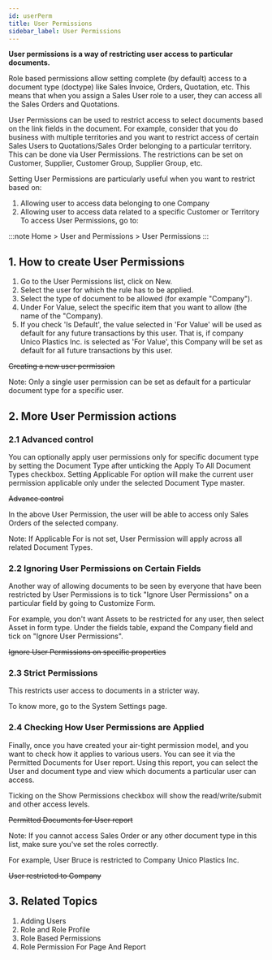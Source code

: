 ```yaml
---
id: userPerm
title: User Permissions
sidebar_label: User Permissions
---
```


**User permissions is a way of restricting user access to particular documents.**

Role based permissions allow setting complete (by default) access to a document type (doctype) like Sales Invoice, Orders, Quotation, etc. This means that when you assign a Sales User role to a user, they can access all the Sales Orders and Quotations.

User Permissions can be used to restrict access to select documents based on the link fields in the document. For example, consider that you do business with multiple territories and you want to restrict access of certain Sales Users to Quotations/Sales Order belonging to a particular territory. This can be done via User Permissions. The restrictions can be set on Customer, Supplier, Customer Group, Supplier Group, etc.

Setting User Permissions are particularly useful when you want to restrict based on:

1. Allowing user to access data belonging to one Company
1. Allowing user to access data related to a specific Customer or Territory
To access User Permissions, go to:

:::note
Home > User and Permissions > User Permissions
:::

## 1. How to create User Permissions 
1. Go to the User Permissions list, click on New.
1. Select the user for which the rule has to be applied.
1. Select the type of document to be allowed (for example "Company").
1. Under For Value, select the specific item that you want to allow (the name of the "Company).
1. If you check 'Is Default', the value selected in 'For Value' will be used as default for any future transactions by this user. That is, if company Unico Plastics Inc. is selected as 'For Value', this Company will be set as default for all future transactions by this user.

~~Creating a new user permission~~

Note: Only a single user permission can be set as default for a particular document type for a specific user.

## 2. More User Permission actions 
### 2.1 Advanced control 
You can optionally apply user permissions only for specific document type by setting the Document Type after unticking the Apply To All Document Types checkbox. Setting Applicable For option will make the current user permission applicable only under the selected Document Type master.

~~Advance control~~

In the above User Permission, the user will be able to access only Sales Orders of the selected company.

Note: If Applicable For is not set, User Permission will apply across all related Document Types.

### 2.2 Ignoring User Permissions on Certain Fields 
Another way of allowing documents to be seen by everyone that have been restricted by User Permissions is to tick "Ignore User Permissions" on a particular field by going to Customize Form.

For example, you don't want Assets to be restricted for any user, then select Asset in form type. Under the fields table, expand the Company field and tick on "Ignore User Permissions".

~~Ignore User Permissions on specific properties~~

### 2.3 Strict Permissions 
This restricts user access to documents in a stricter way.

To know more, go to the System Settings page.

### 2.4 Checking How User Permissions are Applied 
Finally, once you have created your air-tight permission model, and you want to check how it applies to various users. You can see it via the Permitted Documents for User report. Using this report, you can select the User and document type and view which documents a particular user can access.

Ticking on the Show Permissions checkbox will show the read/write/submit and other access levels.

~~Permitted Documents for User report~~

Note: If you cannot access Sales Order or any other document type in this list, make sure you've set the roles correctly.

For example, User Bruce is restricted to Company Unico Plastics Inc. 

~~User restricted to Company~~

## 3. Related Topics 
1. Adding Users
1. Role and Role Profile
1. Role Based Permissions
1. Role Permission For Page And Report